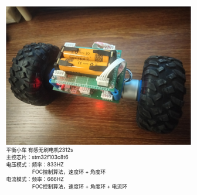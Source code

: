 ![示例图片](https://github.com/zhaibowen/stm32-foc-balancer/blob/main/sample.jpg)
平衡小车 有感无刷电机2312s  
主控芯片：stm32f103c8t6  
电压模式：频率：833HZ  
&nbsp;&nbsp;&nbsp;&nbsp;&nbsp;&nbsp;&nbsp;&nbsp;&nbsp;&nbsp;&nbsp;&nbsp;&nbsp;&nbsp;&nbsp;&nbsp;&nbsp;&nbsp;FOC控制算法，速度环 + 角度环  
电流模式：频率：666HZ  
&nbsp;&nbsp;&nbsp;&nbsp;&nbsp;&nbsp;&nbsp;&nbsp;&nbsp;&nbsp;&nbsp;&nbsp;&nbsp;&nbsp;&nbsp;&nbsp;&nbsp;&nbsp;FOC控制算法，速度环 + 角度环 + 电流环  

